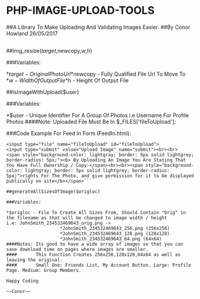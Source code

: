 # PHP-IMAGE-UPLOAD-TOOLS
##A Library To Make Uploading And Validating Images Easier.
##By Conor Howland 26/05/2017
##

##img_resize($target,$newcopy,$w,$h)

###Variables:

*$target - Original Photo Url
*$newcopy - Fully Qualified File Url To Move To
*$w - Width Of Output File
*$h - Height Of Output File

##isImageWithUpload($user)

###Variables:

*$user -  Unique Identifier For A Group Of Photos i.e Username For Profile Photos
####Note: Uploaded File Must Be In $_FILES['fileToUpload'];

###Code Example For Feed In Form (FeedIn.html):

```<form action="tools.php" method="post" enctype="multipart/form-data">
<input type="file" name="fileToUpload" id="fileToUpload">
<input type="submit" value="Upload Image" name="submit"><br><br>
<span style="background-color: lightgray; border: 5px solid lightgrey; border-radius: 5px;"><b> By Uploading An Image You Are Stating That You Have Full Ownership / Copy-</span><br><br><span style="background-color: lightgray; border: 5px solid lightgrey; border-radius: 5px;">rights For The Photo, and give permission for it to be displayed publically on site</b></span>```

##generateAllSizesOfImage($origloc)

###Variables:

*$origloc - File To Create All Sizes From, Should Contain "Orig" in the filename as that will be changed to image width / height
i.e: JohnSmith_234532469643_orig.png ->
					*JohnSmith_234532469643_256.png (256x256)
					*JohnSmith_234532469643_128.png (128x128)
					*JohnSmith_234532469643_64.png (64x64)
####Notes: Its good to have a wide array of images so that you can save download time on pages where images are smaller.
####	   This Function Creates 256x256,128x128,64x64 as well as leaving the original.
####	   Small One: Friends List, My Account Button. Large: Profile Page. Medium: Group Members.

Happy Coding

~~Conor~~